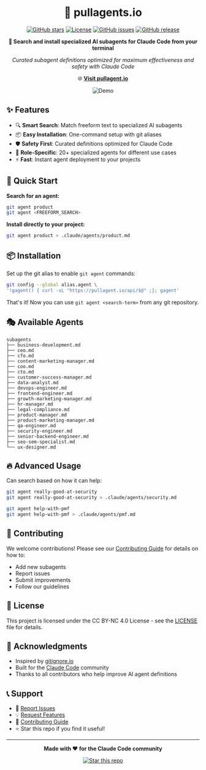 <div align="center">

# 🤖 pullagents.io

[![GitHub stars](https://img.shields.io/github/stars/rreinold/pull-agent?style=for-the-badge)](https://github.com/rreinold/pull-agent/stargazers)
[![License](https://img.shields.io/badge/license-CC%20BY--NC%204.0-blue.svg?style=for-the-badge)](LICENSE)
[![GitHub issues](https://img.shields.io/github/issues/rreinold/pull-agent?style=for-the-badge)](https://github.com/rreinold/pull-agent/issues)
[![GitHub release](https://img.shields.io/github/v/release/rreinold/pull-agent?style=for-the-badge)](https://github.com/rreinold/pull-agent/releases)

**🚀 Search and install specialized AI subagents for Claude Code from your terminal**

*Curated subagent definitions optimized for maximum effectiveness and safety with Claude Code*

🌐 **[Visit pullagent.io](https://pullagent.io)**

![Demo](out2.gif)

</div>

## ✨ Features

- 🔍 **Smart Search**: Match freeform text to specialized AI subagents
- 📦 **Easy Installation**: One-command setup with git aliases
- 🛡️ **Safety First**: Curated definitions optimized for Claude Code
- 🎯 **Role-Specific**: 20+ specialized agents for different use cases
- ⚡ **Fast**: Instant agent deployment to your projects

## 🚀 Quick Start

**Search for an agent:**
```bash
git agent product
git agent <FREEFORM_SEARCH>
```

**Install directly to your project:**
```bash
git agent product > .claude/agents/product.md
```

## 📦 Installation

Set up the git alias to enable `git agent` commands:

```bash
git config --global alias.agent \
'!gagent() { curl -sL "https://pullagent.io/api/$@" ;}; gagent'
```

That's it! Now you can use `git agent <search-term>` from any git repository.

## 🎭 Available Agents

```
subagents
├── business-development.md
├── ceo.md
├── cfo.md
├── content-marketing-manager.md
├── coo.md
├── cto.md
├── customer-success-manager.md
├── data-analyst.md
├── devops-engineer.md
├── frontend-engineer.md
├── growth-marketing-manager.md
├── hr-manager.md
├── legal-compliance.md
├── product-manager.md
├── product-marketing-manager.md
├── qa-engineer.md
├── security-engineer.md
├── senior-backend-engineer.md
├── seo-sem-specialist.md
└── ux-designer.md
```

## 🔥 Advanced Usage

Can search based on how it can help:

```bash
git agent really-good-at-security
git agent really-good-at-security > .claude/agents/security.md

git agent help-with-pmf
git agent help-with-pmf > .claude/agents/pmf.md
```

## 🤝 Contributing

We welcome contributions! Please see our [Contributing Guide](CONTRIBUTING.md) for details on how to:

- Add new subagents
- Report issues  
- Submit improvements
- Follow our guidelines

## 📄 License

This project is licensed under the CC BY-NC 4.0 License - see the [LICENSE](LICENSE) file for details.

## 🙏 Acknowledgments

- Inspired by [gitignore.io](https://gitignore.io)
- Built for the [Claude Code](https://claude.ai/code) community
- Thanks to all contributors who help improve AI agent definitions

## 📞 Support

- 🐛 [Report Issues](https://github.com/rreinold/pull-agent/issues)
- 💡 [Request Features](https://github.com/rreinold/pull-agent/issues/new)
- 📖 [Contributing Guide](CONTRIBUTING.md)
- ⭐ Star this repo if you find it useful!

---

<div align="center">

**Made with ❤️ for the Claude Code community**

[![Star this repo](https://img.shields.io/github/stars/rreinold/pull-agent?style=social)](https://github.com/rreinold/pull-agent/stargazers)

</div>